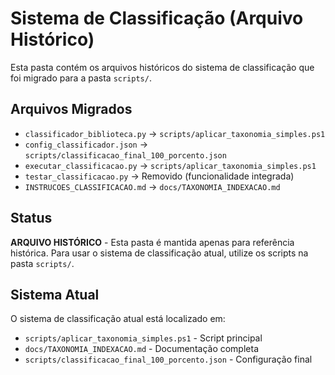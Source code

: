 # Sistema de Classificação (Arquivo Histórico)

Esta pasta contém os arquivos históricos do sistema de classificação que foi migrado para a pasta `scripts/`.

## Arquivos Migrados

- `classificador_biblioteca.py` → `scripts/aplicar_taxonomia_simples.ps1`
- `config_classificador.json` → `scripts/classificacao_final_100_porcento.json`
- `executar_classificacao.py` → `scripts/aplicar_taxonomia_simples.ps1`
- `testar_classificacao.py` → Removido (funcionalidade integrada)
- `INSTRUCOES_CLASSIFICACAO.md` → `docs/TAXONOMIA_INDEXACAO.md`

## Status

**ARQUIVO HISTÓRICO** - Esta pasta é mantida apenas para referência histórica. Para usar o sistema de classificação atual, utilize os scripts na pasta `scripts/`.

## Sistema Atual

O sistema de classificação atual está localizado em:
- `scripts/aplicar_taxonomia_simples.ps1` - Script principal
- `docs/TAXONOMIA_INDEXACAO.md` - Documentação completa
- `scripts/classificacao_final_100_porcento.json` - Configuração final

